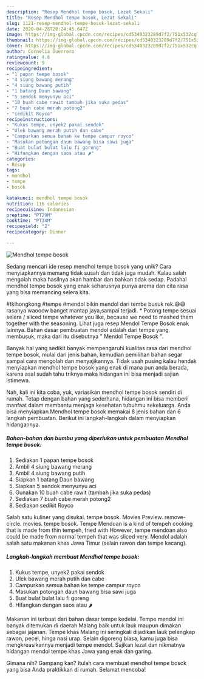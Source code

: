 ```yaml
---
description: "Resep Mendhol tempe bosok, Lezat Sekali"
title: "Resep Mendhol tempe bosok, Lezat Sekali"
slug: 1121-resep-mendhol-tempe-bosok-lezat-sekali
date: 2020-04-28T20:24:45.647Z
image: https://img-global.cpcdn.com/recipes/cd5340323289d7f2/751x532cq70/mendhol-tempe-bosok-foto-resep-utama.jpg
thumbnail: https://img-global.cpcdn.com/recipes/cd5340323289d7f2/751x532cq70/mendhol-tempe-bosok-foto-resep-utama.jpg
cover: https://img-global.cpcdn.com/recipes/cd5340323289d7f2/751x532cq70/mendhol-tempe-bosok-foto-resep-utama.jpg
author: Cornelia Guerrero
ratingvalue: 4.6
reviewcount: 9
recipeingredient:
- "1 papan tempe bosok"
- "4 siung bawang merang"
- "4 siung bawang putih"
- "1 batang Daun bawang"
- "5 sendok menyunyu aci"
- "10 buah cabe rawit tambah jika suka pedas"
- "7 buah cabe merah potong2"
- "sedikit Royco"
recipeinstructions:
- "Kukus tempe, unyek2 pakai sendok"
- "Ulek bawang merah putih dan cabe"
- "Campurkan semua bahan ke tempe campur royco"
- "Masukan potongan daun bawang bisa sawi juga"
- "Buat bulat bulat lalu fi goreng"
- "Hifangkan dengan saos atau 🌶"
categories:
- Resep
tags:
- mendhol
- tempe
- bosok

katakunci: mendhol tempe bosok 
nutrition: 116 calories
recipecuisine: Indonesian
preptime: "PT29M"
cooktime: "PT34M"
recipeyield: "2"
recipecategory: Dinner

---
```



![Mendhol tempe bosok](https://img-global.cpcdn.com/recipes/cd5340323289d7f2/751x532cq70/mendhol-tempe-bosok-foto-resep-utama.jpg)

Sedang mencari ide resep mendhol tempe bosok yang unik? Cara menyiapkannya memang tidak susah dan tidak juga mudah. Kalau salah mengolah maka hasilnya akan hambar dan bahkan tidak sedap. Padahal mendhol tempe bosok yang enak seharusnya punya aroma dan cita rasa yang bisa memancing selera kita.

#tklhongkong #tempe #mendol bikin mendol dari tembe busuk rek.😅😅 rasanya waooow banget mantap jaya,sampai terjadi. * Potong tempe sesuai selera / sliced tempe whatever you like, because we need to mashed them together with the seasoning. Lihat juga resep Mendol Tempe Bosok enak lainnya. Bahan dasar pembuatan mendol adalah dari tempe yang membusuk, maka dari itu disebutnya &#34; Mendol Tempe Bosok &#34;.

Banyak hal yang sedikit banyak mempengaruhi kualitas rasa dari mendhol tempe bosok, mulai dari jenis bahan, kemudian pemilihan bahan segar sampai cara mengolah dan menyajikannya. Tidak usah pusing kalau hendak menyiapkan mendhol tempe bosok yang enak di mana pun anda berada, karena asal sudah tahu triknya maka hidangan ini bisa menjadi sajian istimewa.


Nah, kali ini kita coba, yuk, variasikan mendhol tempe bosok sendiri di rumah. Tetap dengan bahan yang sederhana, hidangan ini bisa memberi manfaat dalam membantu menjaga kesehatan tubuhmu sekeluarga. Anda bisa menyiapkan Mendhol tempe bosok memakai 8 jenis bahan dan 6 langkah pembuatan. Berikut ini langkah-langkah dalam menyiapkan hidangannya.

<!--inarticleads1-->

##### Bahan-bahan dan bumbu yang diperlukan untuk pembuatan Mendhol tempe bosok:

1. Sediakan 1 papan tempe bosok
1. Ambil 4 siung bawang merang
1. Ambil 4 siung bawang putih
1. Siapkan 1 batang Daun bawang
1. Siapkan 5 sendok menyunyu aci
1. Gunakan 10 buah cabe rawit (tambah jika suka pedas)
1. Sediakan 7 buah cabe merah potong2
1. Sediakan sedikit Royco


Salah satu kuliner yang disukai. tempe bosok. Movies Preview. remove-circle. movies. tempe bosok. Tempe Mendoan is a kind of tempeh cooking that is made from thin tempeh, fried with However, tempe mendoan also could be made from normal tempeh that was sliced very. Mendol adalah salah satu makanan khas Jawa Timur (selain rawon dan tempe kacang). 

<!--inarticleads2-->

##### Langkah-langkah membuat Mendhol tempe bosok:

1. Kukus tempe, unyek2 pakai sendok
1. Ulek bawang merah putih dan cabe
1. Campurkan semua bahan ke tempe campur royco
1. Masukan potongan daun bawang bisa sawi juga
1. Buat bulat bulat lalu fi goreng
1. Hifangkan dengan saos atau 🌶


Makanan ini terbuat dari bahan dasar tempe kedelai. Tempe mendol ini banyak ditemukan di daerah Malang baik untuk lauk maupun dimakan sebagai jajanan. Tempe khas Malang ini seringkali dijadikan lauk pelengkap rawon, pecel, hinga nasi urap. Selain digoreng biasa, kamu juga bisa mengkreasikannya menjadi tempe mendol. Sajikan lezat dan nikmatnya hidangan mendol tempe khas Jawa yang enak dan garing. 

Gimana nih? Gampang kan? Itulah cara membuat mendhol tempe bosok yang bisa Anda praktikkan di rumah. Selamat mencoba!
